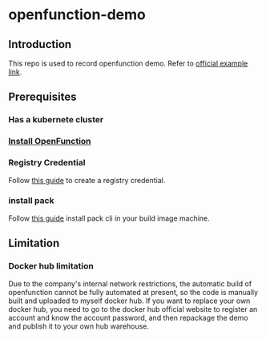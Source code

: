 # openfunction-demo
## Introduction
This repo is used to record openfunction demo.
Refer to [official example link](https://github.com/openFunction/samples/tree/release-0.6).
## Prerequisites
### Has a kubernete cluster
### [Install OpenFunction](https://openfunction.dev/docs/getting-started/installation/#install-openfunction)
### Registry Credential
Follow [this guide](https://github.com/OpenFunction/samples/blob/release-0.6/Prerequisites.md#registry-credential) to create a registry credential.
### install pack
Follow [this guide](https://buildpacks.io/docs/tools/pack/#install) install pack cli in your build image machine.
## Limitation
### Docker hub limitation
Due to the company's internal network restrictions, the automatic build of openfunction cannot be fully automated at present, so the code is manually built and uploaded to myself docker hub. If you want to replace your own docker hub, you need to go to the docker hub official website to register an account and know the account password, and then repackage the demo and publish it to your own hub warehouse.
